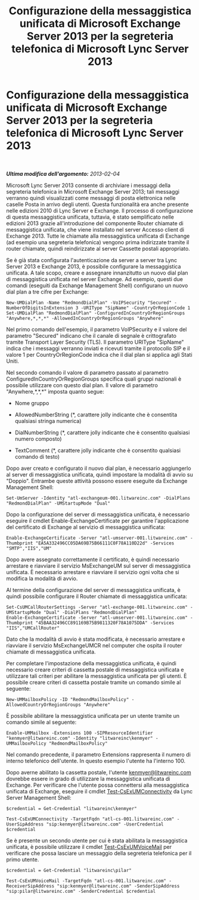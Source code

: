 ﻿---
title: Configurazione della messaggistica unificata di Microsoft Exchange Server 2013 per la segreteria telefonica di Microsoft Lync Server 2013
TOCTitle: Configurazione della messaggistica unificata di Microsoft Exchange Server 2013 per la segreteria telefonica di Microsoft Lync Server 2013
ms:assetid: 1be9c4f4-fd8e-4d64-9798-f8737b12e2ab
ms:mtpsurl: https://technet.microsoft.com/it-it/library/JJ687983(v=OCS.15)
ms:contentKeyID: 49887466
ms.date: 08/24/2015
mtps_version: v=OCS.15
ms.translationtype: HT
---

# Configurazione della messaggistica unificata di Microsoft Exchange Server 2013 per la segreteria telefonica di Microsoft Lync Server 2013

 

_**Ultima modifica dell'argomento:** 2013-02-04_

Microsoft Lync Server 2013 consente di archiviare i messaggi della segreteria telefonica in Microsoft Exchange Server 2013; tali messaggi verranno quindi visualizzati come messaggi di posta elettronica nelle caselle Posta in arrivo degli utenti. Questa funzionalità era anche presente nelle edizioni 2010 di Lync Server e Exchange. Il processo di configurazione di questa messaggistica unificata, tuttavia, è stato semplificato nelle edizioni 2013 grazie all'introduzione del componente Router chiamate di messaggistica unificata, che viene installato nel server Accesso client di Exchange 2013. Tutte le chiamate alla messaggistica unificata di Exchange (ad esempio una segreteria telefonica) vengono prima indirizzate tramite il router chiamate, quindi reindirizzate al server Cassette postali appropriato.

Se è già stata configurata l'autenticazione da server a server tra Lync Server 2013 e Exchange 2013, è possibile configurare la messaggistica unificata. A tale scopo, creare e assegnare innanzitutto un nuovo dial plan di messaggistica unificata nel server Exchange. Ad esempio, questi due comandi (eseguiti da Exchange Management Shell) configurano un nuovo dial plan a tre cifre per Exchange:

    New-UMDialPlan -Name "RedmondDialPlan" -VoIPSecurity "Secured" -NumberOfDigitsInExtension 3 -URIType "SipName" -CountryOrRegionCode 1
    Set-UMDialPlan "RedmondDialPlan" -ConfiguredInCountryOrRegionGroups "Anywhere,*,*,*" -AllowedInCountryOrRegionGroups "Anywhere"

Nel primo comando dell'esempio, il parametro VoIPSecurity e il valore del parametro "Secured" indicano che il canale di segnale è crittografato tramite Transport Layer Security (TLS). Il parametro URIType "SipName" indica che i messaggi verranno inviati e ricevuti tramite il protocollo SIP e il valore 1 per CountryOrRegionCode indica che il dial plan si applica agli Stati Uniti.

Nel secondo comando il valore di parametro passato al parametro ConfiguredInCountryOrRegionGroups specifica quali gruppi nazionali è possibile utilizzare con questo dial plan. Il valore di parametro "Anywhere,\*,\*,\*" imposta quanto segue:

  - Nome gruppo

  - AllowedNumberString (\*, carattere jolly indicante che è consentita qualsiasi stringa numerica)

  - DialNumberString (\*, carattere jolly indicante che è consentito qualsiasi numero composto)

  - TextComment (\*, carattere jolly indicante che è consentito qualsiasi comando di testo)

Dopo aver creato e configurato il nuovo dial plan, è necessario aggiungerlo al server di messaggistica unificata, quindi impostare la modalità di avvio su "Doppio". Entrambe queste attività possono essere eseguite da Exchange Management Shell:

    Set-UmServer -Identity "atl-exchangeum-001.litwareinc.com" -DialPlans "RedmondDialPlan" -UMStartupMode "Dual"

Dopo la configurazione del server di messaggistica unificata, è necessario eseguire il cmdlet Enable-ExchangeCertificate per garantire l'applicazione del certificato di Exchange al servizio di messaggistica unificata:

    Enable-ExchangeCertificate -Server "atl-umserver-001.litwareinc.com" -Thumbprint "EA5A332496CC05DA69B75B66111C0F78A110D22d" -Services "SMTP","IIS","UM"

Dopo avere assegnato correttamente il certificato, è quindi necessario arrestare e riavviare il servizio MsExchangeUM sul server di messaggistica unificata. È necessario arrestare e riavviare il servizio ogni volta che si modifica la modalità di avvio.

Al termine della configurazione del server di messaggistica unificata, è quindi possibile configurare il Router chiamate di messaggistica unificata:

    Set-CsUMCallRouterSettings -Server "atl-exchange-001.litwareinc.com" -UMStartupMode "Dual" -DialPlans "RedmondDialPlan" 
    Enable-ExchangeCertificate -Server "atl-umserver-001.litwareinc.com" -Thumbprint "45BAA32496CC891169B75B9811320F78A1075DDA" -Services "IIS","UMCallRouter"

Dato che la modalità di avvio è stata modificata, è necessario arrestare e riavviare il servizio MsExchangeUMCR nel computer che ospita il router chiamate di messaggistica unificata.

Per completare l'impostazione della messaggistica unificata, è quindi necessario creare criteri di cassetta postale di messaggistica unificata e utilizzare tali criteri per abilitare la messaggistica unificata per gli utenti. È possibile creare criteri di cassetta postale tramite un comando simile al seguente:

    New-UMMailboxPolicy -ID "RedmondMailboxPolicy" -AllowedCountryOrRegionGroups "Anywhere"

È possibile abilitare la messaggistica unificata per un utente tramite un comando simile al seguente:

    Enable-UMMailbox -Extensions 100 -SIPResourceIdentifier "kenmyer@litwareinc.com" -Identity "litwareinc\kenmyer" -UMMailboxPolicy "RedmondMailboxPolicy"

Nel comando precedente, il parametro Extensions rappresenta il numero di interno telefonico dell'utente. In questo esempio l'utente ha l'interno 100.

Dopo averne abilitato la cassetta postale, l'utente kenmyer@litwareinc.com dovrebbe essere in grado di utilizzare la messaggistica unificata di Exchange. Per verificare che l'utente possa connettersi alla messaggistica unificata di Exchange, eseguire il cmdlet [Test-CsExUMConnectivity](https://docs.microsoft.com/en-us/powershell/module/skype/Test-CsExUMConnectivity) da Lync Server Management Shell:

    $credential = Get-Credential "litwareinc\kenmyer"
    
    Test-CsExUMConnectivity -TargetFqdn "atl-cs-001.litwareinc.com" -UserSipAddress "sip:kenmyer@litwareinc.com" -UserCredential $credential

Se è presente un secondo utente per cui è stata abilitata la messaggistica unificata, è possibile utilizzare il cmdlet [Test-CsExUMVoiceMail](https://docs.microsoft.com/en-us/powershell/module/skype/Test-CsExUMVoiceMail) per verificare che possa lasciare un messaggio della segreteria telefonica per il primo utente.

    $credential = Get-Credential "litwareinc\pilar"
    
    Test-CsExUMVoiceMail -TargetFqdn "atl-cs-001.litwareinc.com" -ReceiverSipAddress "sip:kenmyer@litwareinc.com" -SenderSipAddress "sip:pilar@litwareinc.com" -SenderCredential $credential

